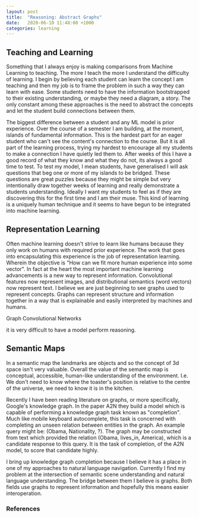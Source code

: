 ```yaml
---
layout: post
title:  "Reasoning: Abstract Graphs"
date:   2020-06-10 11:48:00 +1000
categories: learning
---
```


## Teaching and Learning
Something that I always enjoy is making comparisons from Machine Learning to teaching. The more I teach the more I understand the difficulty of learning. I begin by believing each student can learn the concept I am teaching and then my job is to frame the problem in such a way they can learn with ease. Some students need to have the information bootstrapped to their existing understanding, or maybe they need a diagram, a story. The only constant among these approaches is the need to abstract the concepts and let the student build connections between them. 


The biggest difference between a student and any ML model is prior experience. Over the course of a semester I am building, at the moment, islands of fundamental information. This is the hardest part for an eager student who can't see the content's connection to the course. But it is all part of the learning process, trying my hardest to encourage all my students to make a connection I have quietly led them to. After weeks of this I have a good record of what they know and what they do not, its always a good time to test. To test my model, I mean students, have generalised I will ask questions that beg one or more of my islands to be bridged. These questions are great puzzles because they might be simple but very intentionally draw together weeks of learning and really demonstrate a students understanding. Ideally I want my students to feel as if they are discovering this for the first time and I am their muse. This kind of learning is a uniquely human technique and it seems to have begun to be integrated into machine learning.

## Representation Learning
Often machine learning doesn't strive to learn like humans because they only work on humans with required prior experience. The work that goes into encapsulating this experience is the job of representation learning. Wherein the objective is "How can we fit more human experience into some vector". In fact at the heart the most important machine learning advancements is a new way to represent information. Convolutional features now represent images, and distributional semantics (word vectors) now represent text. I believe we are just beginning to see graphs used to represent concepts. Graphs can represent structure and information together in a way that is explainable and easily interpreted by machines and humans. 

 Graph Convolutional Networks 

it is very difficult to have a model perform reasoning.

## Semantic Maps
In a semantic map the landmarks are objects and so the concept of 3d space isn't very valuable. Overall the value of the semantic map is conceptual, accessible, human-like understanding of the environment. I.e. We don't need to know where the toaster's position is relative to the centre of the universe, we need to know it is in the kitchen.

Recently I have been reading literature on graphs, or more specifically, Google's knowledge graph. In the paper A2N they build a model which is capable of performing a knowledge graph task known as "completion". Much like mobile keyboard autocomplete, this task is concerned with completing an unseen relation between entities in the graph. An example query might be: (Obama, Nationality, ?). The graph may be constructed from text which provided the relation (Obama, lives_in, America), which is a candidate response to this query. It is the task of completion, of the A2N model, to score that candidate highly. 

I bring up knowledge graph completion because I believe it has a place in one of my approaches to natural language navigation. Currently I find my problem at the intersection of semantic scene understanding and natural language understanding. The bridge between them I believe is graphs. Both fields use graphs to represent information and hopefully this means easier interoperation. 


### References
<link to A2N paper>
<Link to Chistopher Manning videos>
<Link to Neural State Machines Paper>
<Graph Convolution Blog>